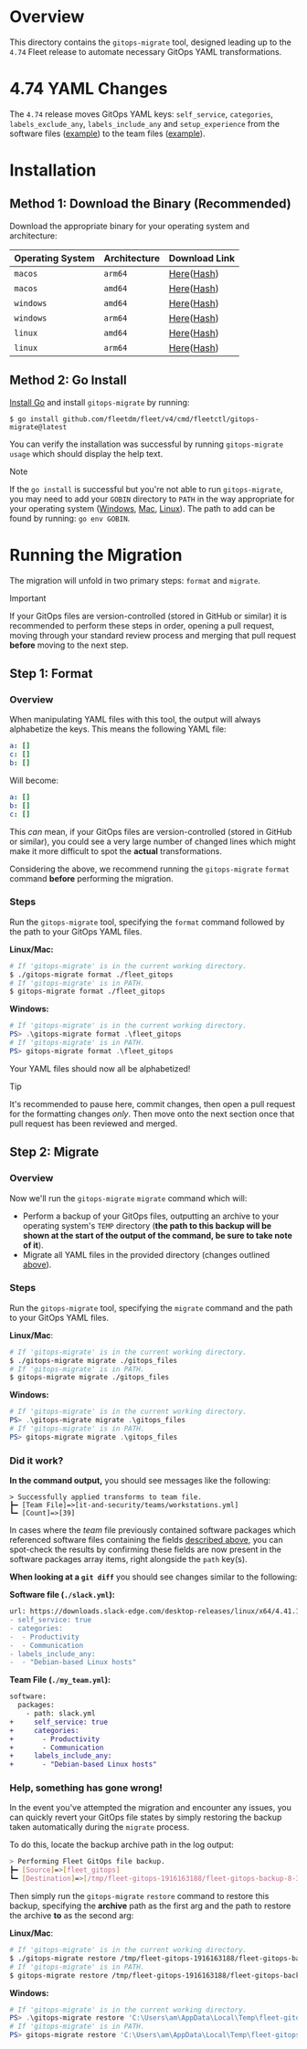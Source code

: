 # Overview

This directory contains the `gitops-migrate` tool, designed leading up to the `4.74` Fleet release to automate necessary GitOps YAML transformations.

# 4.74 YAML Changes

The `4.74` release moves GitOps YAML keys: `self_service`, `categories`, `labels_exclude_any`, `labels_include_any` and `setup_experience` from the software files ([example](https://github.com/fleetdm/fleet/blob/c9a02741950f6510f9f1be48a2c19bc524417f70/cmd/fleetctl/gitops-migrate/testdata/mozilla-firefox.yml#L2-L9)) to the team files ([example](https://github.com/fleetdm/fleet/blob/c9a02741950f6510f9f1be48a2c19bc524417f70/it-and-security/teams/workstations.yml#L47-L70)).

# Installation

## Method 1: Download the Binary (Recommended)

Download the appropriate binary for your operating system and architecture:

| Operating System | Architecture | Download Link                                                                                                                                               |
| ---------------- | ------------ | ----------------------------------------------------------------------------------------------------------------------------------------------------------- |
| `macos`          | `arm64`      | [Here](https://custom-tools.fleetdm.com/gitops-migrate-darwin-arm64)([Hash](https://custom-tools.fleetdm.com/gitops-migrate-darwin-arm64.sha256))           |
| `macos`          | `amd64`      | [Here](https://custom-tools.fleetdm.com/gitops-migrate-darwin-amd64)([Hash](https://custom-tools.fleetdm.com/gitops-migrate-darwin-amd64.sha256))           |
| `windows`        | `amd64`      | [Here](https://custom-tools.fleetdm.com/gitops-migrate-windows-amd64.exe)([Hash](https://custom-tools.fleetdm.com/gitops-migrate-windows-amd64.exe.sha256)) |
| `windows`        | `arm64`      | [Here](https://custom-tools.fleetdm.com/gitops-migrate-windows-arm64.exe)([Hash](https://custom-tools.fleetdm.com/gitops-migrate-windows-arm64.exe.sha256)) |
| `linux`          | `amd64`      | [Here](https://custom-tools.fleetdm.com/gitops-migrate-linux-amd64)([Hash](https://custom-tools.fleetdm.com/gitops-migrate-linux-amd64.sha256))             |
| `linux`          | `arm64`      | [Here](https://custom-tools.fleetdm.com/gitops-migrate-linux-arm64)([Hash](https://custom-tools.fleetdm.com/gitops-migrate-linux-arm64.sha256))             |

## Method 2: Go Install

[Install Go](https://go.dev/doc/install) and install `gitops-migrate` by running:

```shell
$ go install github.com/fleetdm/fleet/v4/cmd/fleetctl/gitops-migrate@latest
```

You can verify the installation was successful by running `gitops-migrate usage` which should display the help text.

> [!NOTE]
> If the `go install` is successful but you're not able to run `gitops-migrate`, you may need to add your `GOBIN` directory to `PATH` in the way appropriate for your operating system ([Windows](https://www.architectryan.com/2018/03/17/add-to-the-path-on-windows-10/), [Mac](https://medium.com/@B-Treftz/macos-adding-a-directory-to-your-path-fe7f19edd2f7), [Linux](https://pimylifeup.com/ubuntu-add-to-path/)). The path to add can be found by running: `go env GOBIN`.

# Running the Migration

The migration will unfold in two primary steps: `format` and `migrate`.

> [!IMPORTANT]
> If your GitOps files are version-controlled (stored in GitHub or similar) it is recommended to perform these steps in order, opening a pull request, moving through your standard review process and merging that pull request **before** moving to the next step.

## Step 1: Format

### Overview

When manipulating YAML files with this tool, the output will always alphabetize the keys. This means the following YAML file:
```yaml
a: []
c: []
b: []
```
Will become:
```yaml
a: []
b: []
c: []
```

This _can_ mean, if your GitOps files are version-controlled (stored in GitHub or similar), you could see a very large number of changed lines which might make it more difficult to spot the **actual** transformations.

Considering the above, we recommend running the `gitops-migrate` `format` command **before** performing the migration.

### Steps

Run the `gitops-migrate` tool, specifying the `format` command followed by the path to your GitOps YAML files.

**Linux/Mac:**
```bash
# If 'gitops-migrate' is in the current working directory.
$ ./gitops-migrate format ./fleet_gitops
# If 'gitops-migrate' is in PATH.
$ gitops-migrate format ./fleet_gitops
```

**Windows:**
```powershell
# If 'gitops-migrate' is in the current working directory.
PS> .\gitops-migrate format .\fleet_gitops
# If 'gitops-migrate' is in PATH.
PS> gitops-migrate format .\fleet_gitops
```

Your YAML files should now all be alphabetized!

> [!TIP]
> It's recommended to pause here, commit changes, then open a pull request for the formatting changes _only_. Then move onto the next section once that pull request has been reviewed and merged.

## Step 2: Migrate

### Overview

Now we'll run the `gitops-migrate` `migrate` command which will:
- Perform a backup of your GitOps files, outputting an archive to your operating system's `TEMP` directory (**the path to this backup will be shown at the start of the output of the command, be sure to take note of it**).
- Migrate all YAML files in the provided directory (changes outlined [above](#474-yaml-changes)).

### Steps

Run the `gitops-migrate` tool, specifying the `migrate` command and the path to your GitOps YAML files.

**Linux/Mac**:
```bash
# If 'gitops-migrate' is in the current working directory.
$ ./gitops-migrate migrate ./gitops_files
# If 'gitops-migrate' is in PATH.
$ gitops-migrate migrate ./gitops_files
```

**Windows:**
```powershell
# If 'gitops-migrate' is in the current working directory.
PS> .\gitops-migrate migrate .\gitops_files
# If 'gitops-migrate' is in PATH.
PS> gitops-migrate migrate .\gitops_files
```

### Did it work?

**In the command output,** you should see messages like the following:
```shell
> Successfully applied transforms to team file.
┣━ [Team File]=>[it-and-security/teams/workstations.yml]
┗━ [Count]=>[39]
```

In cases where the _team_ file previously contained software packages which referenced software files containing the fields [described above](#474-yaml-changes), you can spot-check the results by confirming these fields are now present in the software packages array items, right alongside the `path` key(s).

**When looking at a `git diff`** you should see changes similar to the following:

**Software file (`./slack.yml`):**
```diff
url: https://downloads.slack-edge.com/desktop-releases/linux/x64/4.41.105/slack-desktop-4.41.105-amd64.deb
- self_service: true
- categories:
-  - Productivity
-  - Communication
- labels_include_any:
-  - "Debian-based Linux hosts"
```

**Team File (`./my_team.yml`):**
```diff
software:
  packages:
    - path: slack.yml
+     self_service: true
+     categories:
+       - Productivity
+       - Communication
+     labels_include_any:
+       - "Debian-based Linux hosts"
```

### Help, something has gone wrong!

In the event you've attempted the migration and encounter any issues, you can quickly revert your GitOps file states by simply restoring the backup taken automatically during the `migrate` process.

To do this, locate the backup archive path in the log output:

```bash
> Performing Fleet GitOps file backup.
┣━ [Source]=>[fleet_gitops]
┗━ [Destination]=>[/tmp/fleet-gitops-1916163188/fleet-gitops-backup-8-31-2025_4-47-29.tar.gz] # <-- Here
```

Then simply run the `gitops-migrate` `restore` command to restore this backup, specifying the **archive** path as the first arg and the path to restore the archive **to** as the second arg:

**Linux/Mac**:
```bash
# If 'gitops-migrate' is in the current working directory.
$ ./gitops-migrate restore /tmp/fleet-gitops-1916163188/fleet-gitops-backup-8-31-2025_4-47-29.tar.gz ./fleet_gitops
# If 'gitops-migrate' is in PATH.
$ gitops-migrate restore /tmp/fleet-gitops-1916163188/fleet-gitops-backup-8-31-2025_4-47-29.tar.gz ./fleet_gitops
```

**Windows:**
```powershell
# If 'gitops-migrate' is in the current working directory.
PS> .\gitops-migrate restore 'C:\Users\am\AppData\Local\Temp\fleet-gitops-1916163188/fleet-gitops-backup-8-31-2025_4-47-29.tar.gz' .\fleet_gitops
# If 'gitops-migrate' is in PATH.
PS> gitops-migrate restore 'C:\Users\am\AppData\Local\Temp\fleet-gitops-1916163188/fleet-gitops-backup-8-31-2025_4-47-29.tar.gz' .\fleet_gitops
```
